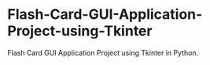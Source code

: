 # Flash-Card-GUI-Application-Project-using-Tkinter
Flash Card GUI Application Project using Tkinter in Python.
